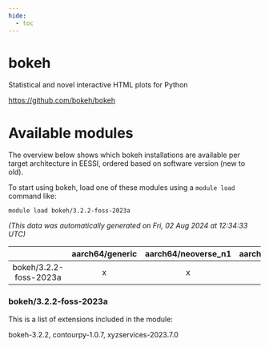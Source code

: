 ```yaml
---
hide:
  - toc
---
```


bokeh
=====


Statistical and novel interactive HTML plots for Python

https://github.com/bokeh/bokeh
# Available modules


The overview below shows which bokeh installations are available per target architecture in EESSI, ordered based on software version (new to old).

To start using bokeh, load one of these modules using a `module load` command like:

```shell
module load bokeh/3.2.2-foss-2023a
```

*(This data was automatically generated on Fri, 02 Aug 2024 at 12:34:33 UTC)*  

| |aarch64/generic|aarch64/neoverse_n1|aarch64/neoverse_v1|x86_64/generic|x86_64/amd/zen2|x86_64/amd/zen3|x86_64/amd/zen4|x86_64/intel/haswell|x86_64/intel/skylake_avx512|
| :---: | :---: | :---: | :---: | :---: | :---: | :---: | :---: | :---: | :---: |
|bokeh/3.2.2-foss-2023a|x|x|x|x|x|x|-|x|x|


### bokeh/3.2.2-foss-2023a

This is a list of extensions included in the module:

bokeh-3.2.2, contourpy-1.0.7, xyzservices-2023.7.0